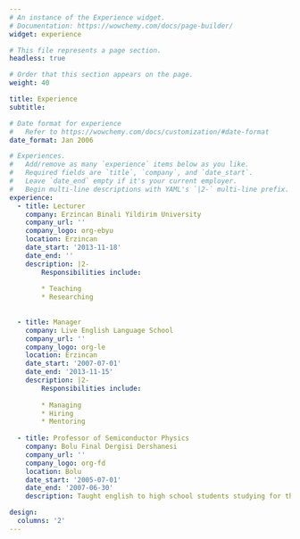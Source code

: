 ```yaml
---
# An instance of the Experience widget.
# Documentation: https://wowchemy.com/docs/page-builder/
widget: experience

# This file represents a page section.
headless: true

# Order that this section appears on the page.
weight: 40

title: Experience
subtitle:

# Date format for experience
#   Refer to https://wowchemy.com/docs/customization/#date-format
date_format: Jan 2006

# Experiences.
#   Add/remove as many `experience` items below as you like.
#   Required fields are `title`, `company`, and `date_start`.
#   Leave `date_end` empty if it's your current employer.
#   Begin multi-line descriptions with YAML's `|2-` multi-line prefix.
experience:
  - title: Lecturer
    company: Erzincan Binali Yildirim University
    company_url: ''
    company_logo: org-ebyu
    location: Erzincan
    date_start: '2013-11-18'
    date_end: ''
    description: |2-
        Responsibilities include:
        
        * Teaching
        * Researching
        
        
  - title: Manager
    company: Live English Language School
    company_url: ''
    company_logo: org-le
    location: Erzincan
    date_start: '2007-07-01'
    date_end: '2013-11-15'
    description: |2-
        Responsibilities include:
        
        * Managing
        * Hiring
        * Mentoring
        
  - title: Professor of Semiconductor Physics
    company: Bolu Final Dergisi Dershanesi
    company_url: ''
    company_logo: org-fd
    location: Bolu
    date_start: '2005-07-01'
    date_end: '2007-06-30'
    description: Taught english to high school students studying for the national university entrance exam.

design:
  columns: '2'
---
```

